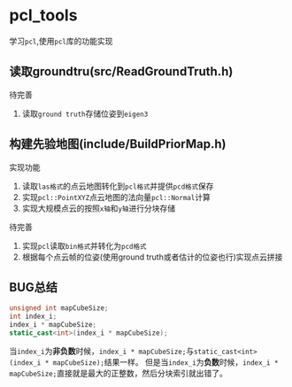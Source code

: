 # pcl_tools
学习`pcl`,使用`pcl`库的功能实现

## 读取groundtru(src/ReadGroundTruth.h)
待完善
1. 读取`ground truth`存储位姿到`eigen3`

## 构建先验地图(include/BuildPriorMap.h)
实现功能
1. 读取`las格式`的点云地图转化到`pcl格式`并提供`pcd格式`保存
2. 实现`pcl::PointXYZ`点云地图的法向量`pcl::Normal`计算
3. 实现大规模点云的按照`x轴`和`y轴`进行分块存储

待完善
1. 实现`pcl`读取`bin格式`并转化为`pcd格式`
2. 根据每个点云帧的位姿(使用ground truth或者估计的位姿也行)实现点云拼接


## BUG总结
```c++
unsigned int mapCubeSize;
int index_i;
index_i * mapCubeSize;
static_cast<int>(index_i * mapCubeSize);
```
当`index_i`为**非负数**时候，`index_i * mapCubeSize;`与`static_cast<int>(index_i * mapCubeSize);`结果一样。
但是当`index_i`为**负数**时候，`index_i * mapCubeSize;`直接就是最大的正整数，然后分块索引就出错了。
